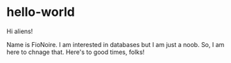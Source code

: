 # hello-world

Hi aliens!

Name is FioNoire. I am interested in databases but I am just a noob. So, I am here to chnage that. 
Here's to good times, folks!
